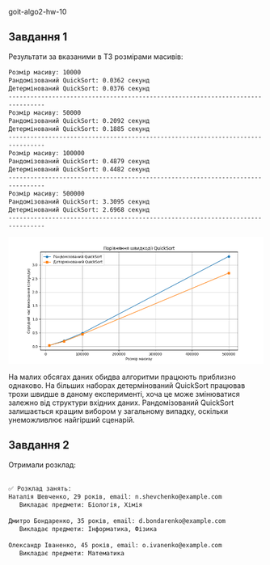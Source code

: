  goit-algo2-hw-10

## Завдання 1

Результати за вказаними в ТЗ розмірами масивів:

```log
Розмір масиву: 10000
Рандомізований QuickSort: 0.0362 секунд
Детермінований QuickSort: 0.0376 секунд
--------------------------------------------------------------------------------
Розмір масиву: 50000
Рандомізований QuickSort: 0.2092 секунд
Детермінований QuickSort: 0.1885 секунд
--------------------------------------------------------------------------------
Розмір масиву: 100000
Рандомізований QuickSort: 0.4879 секунд
Детермінований QuickSort: 0.4482 секунд
--------------------------------------------------------------------------------
Розмір масиву: 500000
Рандомізований QuickSort: 3.3095 секунд
Детермінований QuickSort: 2.6968 секунд
--------------------------------------------------------------------------------
```

![alt text](./img/Figure_1.png)



На малих обсягах даних обидва алгоритми працюють приблизно однаково.
На більших наборах детермінований QuickSort працював трохи швидше в даному експерименті, хоча це може змінюватися залежно від структури вхідних даних.
Рандомізований QuickSort залишається кращим вибором у загальному випадку, оскільки унеможливлює найгірший сценарій. 



## Завдання 2

Отримали розклад:

```log

✅ Розклад занять:
Наталія Шевченко, 29 років, email: n.shevchenko@example.com 
   Викладає предмети: Біологія, Хімія

Дмитро Бондаренко, 35 років, email: d.bondarenko@example.com
   Викладає предмети: Інформатика, Фізика

Олександр Іваненко, 45 років, email: o.ivanenko@example.com 
   Викладає предмети: Математика
   ```